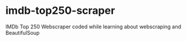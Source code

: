 # imdb-top250-scraper
IMDb Top 250 Webscraper coded while learning about webscraping and BeautifulSoup
